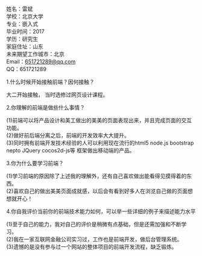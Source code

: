 姓名：雷斌<br>
学校：北京大学<br>
专业：嵌入式<br>
毕业时间：2017<br>
学历：研究生<br>
家庭住址：山东<br>
未来期望工作城市：北京<br>
Email：651721289@qq.com<br>
QQ：651721289<br>

1.什么时候开始接触前端？因何接触？    

大二开始接触， 当时选修过网页设计课程。

2.你理解的前端是做些什么事情？

(1)前端可以将产品设计和美工做出的美美的页面表现出来，并且完成页面的交互功能。<br>
(2)做好前后端分离之后，前端的开发效率大大提升。<br>
(3)同时拥有前端开发技术经验的人可以利用现在流行的html5 node.js bootstrap nepto JQuery cocos2d-js等
框架做出移动端的产品。<br>

3.你为什么要学习前端？

(1)学习前端的原因除了上述我的理解外，还有自己喜欢做出能看得见摸得着的东西。<br>
(2)喜欢自己的做出美美页面成就感，以后会有看到好多人在浏览自己做的页面想想就开心！

4.你自我评价当前你的前端技术能力如何，可以举一些详细的例子来描述能力水平

(1)至于自己的能力，我对自己的评价是稍微有点基础，但是还需加强和不断学习。<br>
(2)我在一家互联网金融公司实习过，工作也是前端开发，做后台管理系统。<br>
(3)遗憾的是没有参与过一个网站的整体项目的前端开发流程，缺乏锻炼。


